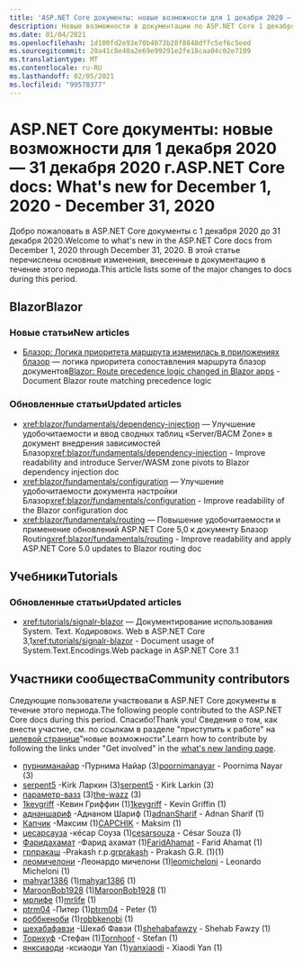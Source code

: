 ```yaml
---
title: 'ASP.NET Core документы: новые возможности для 1 декабря 2020 — 31 декабря 2020 г.'
description: Новые возможности в документации по ASP.NET Core 1 декабря 2020-31 декабря 2020.
ms.date: 01/04/2021
ms.openlocfilehash: 1d100fd2e93e70b4073b28f8840dffc5ef6c5eed
ms.sourcegitcommit: 20a41c8e40a2e69e99291e2fe18caa04c02e7109
ms.translationtype: MT
ms.contentlocale: ru-RU
ms.lasthandoff: 02/05/2021
ms.locfileid: "99578377"
---
```

# <a name="aspnet-core-docs-whats-new-for-december-1-2020---december-31-2020"></a><span data-ttu-id="a1fa8-103">ASP.NET Core документы: новые возможности для 1 декабря 2020 — 31 декабря 2020 г.</span><span class="sxs-lookup"><span data-stu-id="a1fa8-103">ASP.NET Core docs: What's new for December 1, 2020 - December 31, 2020</span></span>

<span data-ttu-id="a1fa8-104">Добро пожаловать в ASP.NET Core документы с 1 декабря 2020 до 31 декабря 2020.</span><span class="sxs-lookup"><span data-stu-id="a1fa8-104">Welcome to what's new in the ASP.NET Core docs from December 1, 2020 through December 31, 2020.</span></span> <span data-ttu-id="a1fa8-105">В этой статье перечислены основные изменения, внесенные в документацию в течение этого периода.</span><span class="sxs-lookup"><span data-stu-id="a1fa8-105">This article lists some of the major changes to docs during this period.</span></span>

## <a name="blazor"></a><span data-ttu-id="a1fa8-106">Blazor</span><span class="sxs-lookup"><span data-stu-id="a1fa8-106">Blazor</span></span>

### <a name="new-articles"></a><span data-ttu-id="a1fa8-107">Новые статьи</span><span class="sxs-lookup"><span data-stu-id="a1fa8-107">New articles</span></span>

- <span data-ttu-id="a1fa8-108">[Блазор: Логика приоритета маршрута изменилась в приложениях блазор](/dotnet/core/compatibility/aspnet-core/5.0/blazor-routing-logic-changed) — логика приоритета сопоставления маршрута блазор документов</span><span class="sxs-lookup"><span data-stu-id="a1fa8-108">[Blazor: Route precedence logic changed in Blazor apps](/dotnet/core/compatibility/aspnet-core/5.0/blazor-routing-logic-changed) - Document Blazor route matching precedence logic</span></span>

### <a name="updated-articles"></a><span data-ttu-id="a1fa8-109">Обновленные статьи</span><span class="sxs-lookup"><span data-stu-id="a1fa8-109">Updated articles</span></span>

- <span data-ttu-id="a1fa8-110"><xref:blazor/fundamentals/dependency-injection> — Улучшение удобочитаемости и ввод сводных таблиц «Server/ВАСМ Zone» в документ внедрения зависимостей Блазор</span><span class="sxs-lookup"><span data-stu-id="a1fa8-110"><xref:blazor/fundamentals/dependency-injection> - Improve readability and introduce Server/WASM zone pivots to Blazor dependency injection doc</span></span>
- <span data-ttu-id="a1fa8-111"><xref:blazor/fundamentals/configuration> — Улучшение удобочитаемости документа настройки Блазор</span><span class="sxs-lookup"><span data-stu-id="a1fa8-111"><xref:blazor/fundamentals/configuration> - Improve readability of the Blazor configuration doc</span></span>
- <span data-ttu-id="a1fa8-112"><xref:blazor/fundamentals/routing> — Повышение удобочитаемости и применение обновлений ASP.NET Core 5,0 к документу Блазор Routing</span><span class="sxs-lookup"><span data-stu-id="a1fa8-112"><xref:blazor/fundamentals/routing> - Improve readability and apply ASP.NET Core 5.0 updates to Blazor routing doc</span></span>

## <a name="tutorials"></a><span data-ttu-id="a1fa8-113">Учебники</span><span class="sxs-lookup"><span data-stu-id="a1fa8-113">Tutorials</span></span>

### <a name="updated-articles"></a><span data-ttu-id="a1fa8-114">Обновленные статьи</span><span class="sxs-lookup"><span data-stu-id="a1fa8-114">Updated articles</span></span>

- <span data-ttu-id="a1fa8-115"><xref:tutorials/signalr-blazor> — Документирование использования System. Text. Кодировокs. Web в ASP.NET Core 3,1</span><span class="sxs-lookup"><span data-stu-id="a1fa8-115"><xref:tutorials/signalr-blazor> - Document usage of System.Text.Encodings.Web package in ASP.NET Core 3.1</span></span>

## <a name="community-contributors"></a><span data-ttu-id="a1fa8-116">Участники сообщества</span><span class="sxs-lookup"><span data-stu-id="a1fa8-116">Community contributors</span></span>

<span data-ttu-id="a1fa8-117">Следующие пользователи участвовали в ASP.NET Core документы в течение этого периода.</span><span class="sxs-lookup"><span data-stu-id="a1fa8-117">The following people contributed to the ASP.NET Core docs during this period.</span></span> <span data-ttu-id="a1fa8-118">Спасибо!</span><span class="sxs-lookup"><span data-stu-id="a1fa8-118">Thank you!</span></span> <span data-ttu-id="a1fa8-119">Сведения о том, как внести участие, см. по ссылкам в разделе "приступить к работе" на [целевой странице](index.yml)"новые возможности".</span><span class="sxs-lookup"><span data-stu-id="a1fa8-119">Learn how to contribute by following the links under "Get involved" in the [what's new landing page](index.yml).</span></span>

- <span data-ttu-id="a1fa8-120">[пурниманайар](https://github.com/poornimanayar) -Пурнима Найар (3)</span><span class="sxs-lookup"><span data-stu-id="a1fa8-120">[poornimanayar](https://github.com/poornimanayar) - Poornima Nayar (3)</span></span>
- <span data-ttu-id="a1fa8-121">[serpent5](https://github.com/serpent5) -Kirk Ларкин (3)</span><span class="sxs-lookup"><span data-stu-id="a1fa8-121">[serpent5](https://github.com/serpent5) - Kirk Larkin (3)</span></span>
- <span data-ttu-id="a1fa8-122">[параметр-вазз](https://github.com/the-wazz) (3)</span><span class="sxs-lookup"><span data-stu-id="a1fa8-122">[the-wazz](https://github.com/the-wazz) (3)</span></span>
- <span data-ttu-id="a1fa8-123">[1kevgriff](https://github.com/1kevgriff) -Кевин Гриффин (1)</span><span class="sxs-lookup"><span data-stu-id="a1fa8-123">[1kevgriff](https://github.com/1kevgriff) - Kevin Griffin (1)</span></span>
- <span data-ttu-id="a1fa8-124">[аднаншариф](https://github.com/adnanSharif) -Аднаном Шариф (1)</span><span class="sxs-lookup"><span data-stu-id="a1fa8-124">[adnanSharif](https://github.com/adnanSharif) - Adnan Sharif (1)</span></span>
- <span data-ttu-id="a1fa8-125">[Капчик](https://github.com/CAPCHIK) -Максим (1)</span><span class="sxs-lookup"><span data-stu-id="a1fa8-125">[CAPCHIK](https://github.com/CAPCHIK) - Maksim (1)</span></span>
- <span data-ttu-id="a1fa8-126">[цесарсауза](https://github.com/cesarsouza) -кéсар Соуза (1)</span><span class="sxs-lookup"><span data-stu-id="a1fa8-126">[cesarsouza](https://github.com/cesarsouza) - César Souza (1)</span></span>
- <span data-ttu-id="a1fa8-127">[Фаридахамат](https://github.com/FaridAhamat) -Фарид ахамат (1)</span><span class="sxs-lookup"><span data-stu-id="a1fa8-127">[FaridAhamat](https://github.com/FaridAhamat) - Farid Ahamat (1)</span></span>
- <span data-ttu-id="a1fa8-128">[грпракаш](https://github.com/grprakash) -Prakash г.р.</span><span class="sxs-lookup"><span data-stu-id="a1fa8-128">[grprakash](https://github.com/grprakash) - Prakash G.R.</span></span> <span data-ttu-id="a1fa8-129">(1)</span><span class="sxs-lookup"><span data-stu-id="a1fa8-129">(1)</span></span>
- <span data-ttu-id="a1fa8-130">[леомичелони](https://github.com/leomicheloni) -Леонардо мичелони (1)</span><span class="sxs-lookup"><span data-stu-id="a1fa8-130">[leomicheloni](https://github.com/leomicheloni) - Leonardo Micheloni (1)</span></span>
- <span data-ttu-id="a1fa8-131">[mahyar1386](https://github.com/mahyar1386) (1)</span><span class="sxs-lookup"><span data-stu-id="a1fa8-131">[mahyar1386](https://github.com/mahyar1386) (1)</span></span>
- <span data-ttu-id="a1fa8-132">[MaroonBob1928](https://github.com/MaroonBob1928) (1)</span><span class="sxs-lookup"><span data-stu-id="a1fa8-132">[MaroonBob1928](https://github.com/MaroonBob1928) (1)</span></span>
- <span data-ttu-id="a1fa8-133">[мрлифе](https://github.com/mrlife) (1)</span><span class="sxs-lookup"><span data-stu-id="a1fa8-133">[mrlife](https://github.com/mrlife) (1)</span></span>
- <span data-ttu-id="a1fa8-134">[ptrm04](https://github.com/ptrm04) -Питер (1)</span><span class="sxs-lookup"><span data-stu-id="a1fa8-134">[ptrm04](https://github.com/ptrm04) - Peter (1)</span></span>
- <span data-ttu-id="a1fa8-135">[роббкеноби](https://github.com/robbkenobi) (1)</span><span class="sxs-lookup"><span data-stu-id="a1fa8-135">[robbkenobi](https://github.com/robbkenobi) (1)</span></span>
- <span data-ttu-id="a1fa8-136">[шехабафавзи](https://github.com/shehabafawzy) -Шехаб Фавзи (1)</span><span class="sxs-lookup"><span data-stu-id="a1fa8-136">[shehabafawzy](https://github.com/shehabafawzy) - Shehab Fawzy (1)</span></span>
- <span data-ttu-id="a1fa8-137">[Торнхуф](https://github.com/Tornhoof) -Стефан (1)</span><span class="sxs-lookup"><span data-stu-id="a1fa8-137">[Tornhoof](https://github.com/Tornhoof) - Stefan (1)</span></span>
- <span data-ttu-id="a1fa8-138">[янксиаоди](https://github.com/yanxiaodi) -ксиаоди Yan (1)</span><span class="sxs-lookup"><span data-stu-id="a1fa8-138">[yanxiaodi](https://github.com/yanxiaodi) - Xiaodi Yan (1)</span></span>
